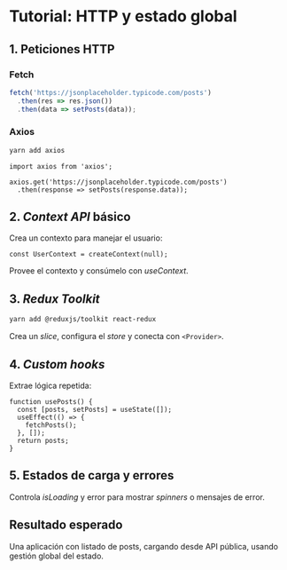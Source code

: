 # Tutorial: HTTP y estado global

## 1. Peticiones HTTP

### Fetch

```ts
fetch('https://jsonplaceholder.typicode.com/posts')
  .then(res => res.json())
  .then(data => setPosts(data));
```

### Axios

```bash
yarn add axios
```

```tsx
import axios from 'axios';

axios.get('https://jsonplaceholder.typicode.com/posts')
  .then(response => setPosts(response.data));
```

## 2. *Context API* básico

Crea un contexto para manejar el usuario:

```tsx
const UserContext = createContext(null);
```

Provee el contexto y consúmelo con *useContext*.

## 3. *Redux Toolkit*

```bash
yarn add @reduxjs/toolkit react-redux
```

Crea un *slice*, configura el *store* y conecta con `<Provider>`.

## 4. *Custom hooks*

Extrae lógica repetida:

```tsx
function usePosts() {
  const [posts, setPosts] = useState([]);
  useEffect(() => {
    fetchPosts();
  }, []);
  return posts;
}
```

## 5. Estados de carga y errores

Controla *isLoading* y error para mostrar *spinners* o mensajes de error.

## Resultado esperado

Una aplicación con listado de posts, cargando desde API pública, usando gestión global del estado.
